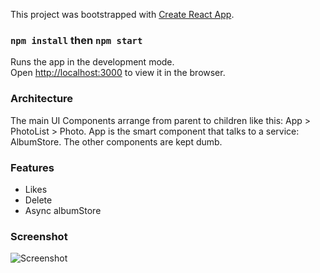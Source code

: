 This project was bootstrapped with [Create React App](https://github.com/facebookincubator/create-react-app).

### `npm install` then `npm start`

Runs the app in the development mode.<br>
Open [http://localhost:3000](http://localhost:3000) to view it in the browser.

### Architecture
The main UI Components arrange from parent to children like this: App > PhotoList > Photo. App is the smart component that talks to a service: AlbumStore. The other components are kept dumb.

### Features
* Likes
* Delete
* Async albumStore

### Screenshot

![Screenshot](/../screenshot/Capture.JPG?raw=true "Screenshot")
